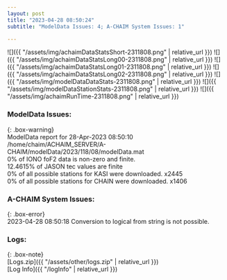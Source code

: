 ```yaml
---
layout: post
title: "2023-04-28 08:50:24"
subtitle: "ModelData Issues: 4; A-CHAIM System Issues: 1"

---
```


![]({{ "/assets/img/achaimDataStatsShort-2311808.png" | relative_url }})
![]({{ "/assets/img/achaimDataStatsLong00-2311808.png" | relative_url }})
![]({{ "/assets/img/achaimDataStatsLong01-2311808.png" | relative_url }})
![]({{ "/assets/img/achaimDataStatsLong02-2311808.png" | relative_url }})
![]({{ "/assets/img/modelDataDataStats-2311808.png" | relative_url }})
![]({{ "/assets/img/modelDataStationStats-2311808.png" | relative_url }})
![]({{ "/assets/img/achaimRunTime-2311808.png" | relative_url }})


### ModelData Issues:  
  
{: .box-warning}  
 ModelData report for 28-Apr-2023 08:50:10   
 /home/chaim/ACHAIM_SERVER/A-CHAIM/modelData/2023/118/08/modelData.mat   
 0% of IONO foF2 data is non-zero and finite.   
 12.4615% of JASON tec values are finite   
 0% of all possible stations for KASI were downloaded. x2445   
 0% of all possible stations for CHAIN were downloaded. x1406   
  
### A-CHAIM System Issues:  
  
{: .box-error}  
2023-04-28 08:50:18 Conversion to logical from string is not possible.  

### Logs:  
  
{: .box-note}  
[Logs.zip]({{ "/assets/other/logs.zip" | relative_url }})  
[Log Info]({{ "/logInfo" | relative_url }})  
